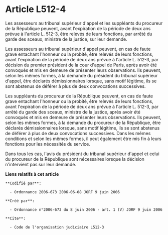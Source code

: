 # Article L512-4

Les assesseurs au tribunal supérieur d'appel et les suppléants du procureur de la République peuvent, avant l'expiration de
la période de deux ans prévue à l'article L. 512-3, être relevés de leurs fonctions, par arrêté du garde des sceaux, ministre
de la justice, sur leur demande.

Les assesseurs au tribunal supérieur d'appel peuvent, en cas de faute grave entachant l'honneur ou la probité, être relevés
de leurs fonctions, avant l'expiration de la période de deux ans prévue à l'article L. 512-3, par décision du premier
président de la cour d'appel de Paris, après avoir été convoqués et mis en demeure de présenter leurs observations. Ils
peuvent, selon les mêmes formes, à la demande du président du tribunal supérieur d'appel, être déclarés démissionnaires
lorsque, sans motif légitime, ils se sont abstenus de déférer à plus de deux convocations successives.

Les suppléants du procureur de la République peuvent, en cas de faute grave entachant l'honneur ou la probité, être relevés
de leurs fonctions, avant l'expiration de la période de deux ans prévue à l'article L. 512-3, par arrêté du garde des sceaux,
ministre de la justice, après avoir été convoqués et mis en demeure de présenter leurs observations. Ils peuvent, selon les
mêmes formes, à la demande du procureur de la République, être déclarés démissionnaires lorsque, sans motif légitime, ils se
sont abstenus de déférer à plus de deux convocations successives. Dans les mêmes conditions et selon les mêmes formes, il
peut également être mis fin à leurs fonctions pour les nécessités du service.

Dans tous les cas, l'avis du président du tribunal supérieur d'appel et celui du procureur de la République sont nécessaires
lorsque la décision n'intervient pas sur leur demande.

**Liens relatifs à cet article**

	**Codifié par**:

	  - Ordonnance 2006-673 2006-06-08 JORF 9 juin 2006

	**Créé par**:

	  - Ordonnance n°2006-673 du 8 juin 2006 - art. 1 (V) JORF 9 juin 2006

	**Cite**:

	  - Code de l'organisation judiciaire L512-3
